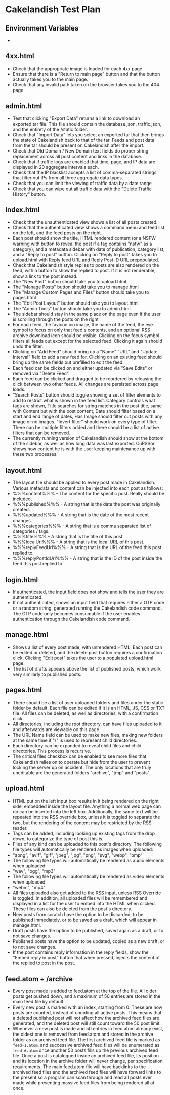 # Cakelandish Test Plan
## Environment Variables
- 
## 4xx.html
- Check that the appropriate image is loaded for each 4xx page
- Ensure that there is a "Return to main page" button and that the button actually takes you to the main page.
- Check that any invalid path taken on the browser takes you to the 404 page

## admin.html
- Test that clicking "Export Data" returns a link to download an exported.tar file. This file should contain the database.json, traffic.json, and the entirety of the /static folder.
- Check that "Import Data" lets you select an exported tar that then brings the state of Cakelandish back to that of the tar. Feeds and post data from the tar should be present on Cakelandish after the import.
- Check that Old Domain / New Domain text fields do proper string replacement across all post content and links in the database.
- Check that if traffic logs are enabled that time, page, and IP data are displayed in 20 aggregate intervals each.
- Check that the IP blacklist accepts a list of comma-separated strings that filter out IPs from all three aggregate data types.
- Check that you can limit the viewing of traffic data by a date range
- Check that you can wipe out all traffic data with the "Delete Traffic History" button.

## index.html
- Check that the unauthenticated view shows a list of all posts created.
- Check that the authenticated view shows a command menu and feed list on the left, and the feed posts on the right.
- Each post should show the title, HTML rendered content (or a NSFW warning with button to reveal the post if a tag contains "nsfw" as a category), and a metadata sidebar with date of publication, category list, and a "Reply to post" button. Clicking on "Reply to post" takes you to upload.html with Reply feed URL and Reply Post ID URL prepopulated.
- Check that Cakelandish style replies to posts are also rendered on the feed, with a button to show the replied to post. If it is not renderable, show a link to the post instead.
- The "New Post" button should take you to upload.html.
- The "Manage Posts" button should take you to manage.html
- The "Manage Custom Pages and Files" button should take you to pages.html
- The "Edit Post Layout" button should take you to layout.html
- The "Admin Tools" button should take you to admin.html
- The sidebar should stay in the same place on the page even if the user is scrolling through the posts on the right
- For each feed, the favicon.ico image, the name of the feed, the eye symbol to focus on only that feed's contents, and an optional RSS archive download icon should be visible. Clicking on the focus symbol filters all feeds out except for the selected feed. Clicking it again should undo the filter.
- Clicking on "Add Feed" should bring up a "Name" "URL" and "Update Interval" field to add a new feed for. Clicking on an existing feed should bring up the same fields but prefilled to edit the feed.
- Each feed can be clicked on and either updated via "Save Edits" or removed via "Delete Feed".
- Each feed can be clicked and dragged to be reordered by releasing the click between two other feeds. All changes are persisted across page loads.
- "Search Posts" button should toggle showing a set of filter elements to add to restrict what is shown in the feed list. Category controls what tags are shown, Title searches for string matches in the post title, same with Content but with the post content, Date should filter based on a start and end range of dates, Has Image should filter out posts with any image or no images. "Invert filter" should work on every type of filter. There can be multiple filters added and there should be a list of active filters that can be removed.
- The currently running version of Cakelandish should show at the bottom of the sidebar, as well as how long data was last exported. CuRSSor shows how content he is with the user keeping maintenance up with these two processes.

## layout.html
- The layout file should be applied to every post made in Cakelandish. Various metadata and content can be injected into each post as follows:
- %%%content%%% - The content for the specific post. Really should be included.
- %%%published%%% - A string that is the date the post was originally created.
- %%%updated%%% - A string that is the date of the most recent changes.
- %%%categories%%% - A string that is a comma separated list of categories / tags.
- %%%title%%% - A string that is the title of this post.
- %%%localUrl%%% - A string that is the local URL of this post.
- %%%replyFeedUrl%%% - A string that is the URL of the feed this post replied to.
- %%%replyPostIdUrl%%% - A string that is the ID of the post inside the feed this post replied to.

## login.html
- If authenticated, the input field does not show and tells the user they are authenticated.
- If not authenticated, shows an input field that requires either a OTP code or a random string, generated running the Cakelandish code command. The OTP code only becomes consumable if the user enables authentication through the Cakelandish code command.

## manage.html
- Shows a list of every post made, with unrendered HTML. Each post can be edited or deleted, and the delete post button requires a confirmation click. Clicking "Edit post" takes the user to a populated upload.html page.
- The list of drafts appears above the list of published posts, which work very similarly to published posts.

## pages.html
- There should be a list of user uploaded folders and files under the static folder by default. Each file can be edited if it is an HTML, JS, CSS or TXT file. All files can be deleted, as well as directories, with a confirmation click.
- All directories, including the root directory, can have files uploaded to it and afterwards are viewable on this page.
- The URL Name field can be used to make new files, making new folders at the same time if "/" is used to represent child directories.
- Each directory can be expanded to reveal child files and child directories. This process is recursive.
- The critical files checkbox can be enabled to see more files that Cakelandish relies on to operate but hide from the user to prevent locking the server up on accident. The only locations that are truly uneditable are the generated folders "archive", "tmp" and "posts".

## upload.html
- HTML put on the left input box results in it being rendered on the right side, embedded inside the layout file. Anything a normal web page can do can be inserted into the left box. Additionally, the same text will be repeated into the RSS override box, unless it is toggled to separate the two, but the rendering of the content may be restricted by the RSS reader.
- Tags can be added, including looking up existing tags from the drop down, to categorize the type of post this is.
- Files of any kind can be uploaded to this post's directory. The following file types will automatically be rendered as images when uploaded:
- "apng", "avif", "gif", "jpeg", "jpg", "png", "svg", "webp", "bmp"
- The following file types will automatically be rendered as audio elements when uploaded:
- "wav", "ogg", "mp3"
- The following file types will automatically be rendered as video elements when uploaded:
- "webm", "mp4"
- All files uploaded also get added to the RSS input, unless RSS Override is toggled. In addition, all uploaded files will be remembered and displayed in a list for the user to embed into the HTML when clicked. These files can also be deleted from the post's directory.
- New posts from scratch have the option to be discarded, to be published immediately, or to be saved as a draft, which will appear in manage.html.
- Draft posts have the option to be published, saved again as a draft, or to not save changes.
- Published posts have the option to be updated, copied as a new draft, or to not save changes.
- If the post contains reply information in the reply fields, show the "Embed reply in post" button that when pressed, injects the content of the replied to post in the post.

## feed.atom + /archive
- Every post made is added to feed.atom at the top of the file. All older posts get pushed down, and a maximum of 50 entries are stored in the main feed file by default.
- Every new post is marked with an index, starting from 0. These are how posts are counted, instead of counting all active posts. This means that a deleted published post will not affect how the archived feed files are generated, and the deleted post will still count toward the 50 post limit.
- Whenever a new post is made and 50 entries in feed.atom already exist, the oldest one is removed from feed.atom and stored in the archive folder as an archived feed file. The first archived feed file is marked as `feed-1.atom`, and successive archived feed files will be enumerated as `feed-#.atom` once another 50 posts fills up the previous archived feed file. Once a post is catalogued inside an archived feed file, its position and its location in the archive folder will never change, per specification requirements. The main feed.atom file will have backlinks to the archived feed files and the archived feed files will have forward links to the present so a program can scan through and read all posts ever made while preventing massive feed files from being rendered all at once.